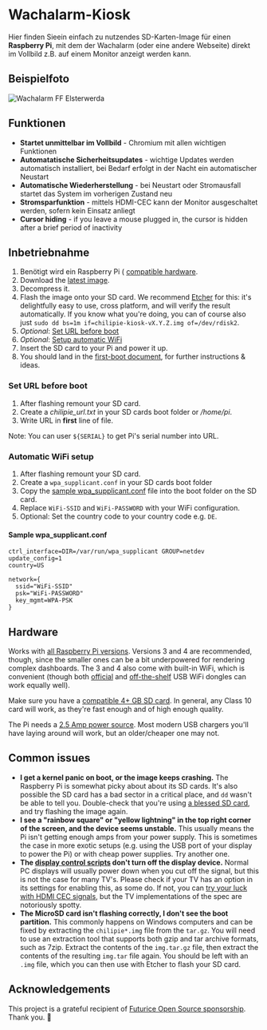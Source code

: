# Wachalarm-Kiosk

Hier finden Sieein einfach zu nutzendes SD-Karten-Image für einen **Raspberry Pi**, mit dem der Wachalarm (oder eine andere Webseite) direkt im Vollbild z.B. auf einem Monitor anzeigt werden kann. 

## Beispielfoto

![Wachalarm FF Elsterwerda](https://user-images.githubusercontent.com/19272095/89555705-ae166100-d810-11ea-99d6-089c08687a14.png)

## Funktionen

- **Startet unmittelbar im Vollbild** - Chromium mit allen wichtigen Funktionen
- **Automatatische Sicherheitsupdates** - wichtige Updates werden automatisch installiert, bei Bedarf erfolgt in der Nacht ein automatischer Neustart
- **Automatische Wiederherstellung** - bei Neustart oder Stromausfall startet das System im vorherigen Zustand neu
- **Stromsparfunktion** - mittels HDMI-CEC kann der Monitor ausgeschaltet werden, sofern kein Einsatz anliegt
- **Cursor hiding** - if you leave a mouse plugged in, the cursor is hidden after a brief period of inactivity

## Inbetriebnahme

1. Benötigt wird ein Raspberry Pi ( [compatible hardware](#hardware).
2. Download the [latest image](https://github.com/futurice/chilipie-kiosk/releases).
3. Decompress it.
4. Flash the image onto your SD card. We recommend [Etcher](https://etcher.io/) for this: it's delightfully easy to use, cross platform, and will verify the result automatically. If you know what you're doing, you can of course also just `sudo dd bs=1m if=chilipie-kiosk-vX.Y.Z.img of=/dev/rdisk2`.
5. *Optional*: [Set URL before boot](#set-url-before-boot)
6. *Optional*: [Setup automatic WiFi](#automatic-wifi-setup)
7. Insert the SD card to your Pi and power it up.
8. You should land in the [first-boot document](docs/first-boot.md), for further instructions & ideas.

### Set URL before boot

1. After flashing remount your SD card.
2. Create a *chilipie_url.txt* in your SD cards boot folder or */home/pi*.
3. Write URL in **first** line of file.

Note: You can user `${SERIAL}` to get Pi's serial number into URL.  

### Automatic WiFi setup

1. After flashing remount your SD card.
2. Create a `wpa_supplicant.conf` in your SD cards boot folder
3. Copy the [sample wpa_supplicant.conf](#sample-wpasupplicantconf) file into the boot folder on the SD card.
4. Replace `WiFi-SSID` and `WiFi-PASSWORD` with your WiFi configuration.
5. Optional: Set the country code to your country code e.g. `DE`.

#### Sample wpa_supplicant.conf
```
ctrl_interface=DIR=/var/run/wpa_supplicant GROUP=netdev
update_config=1
country=US

network={
  ssid="WiFi-SSID"
  psk="WiFi-PASSWORD"
  key_mgmt=WPA-PSK
}
```

## Hardware

Works with [all Raspberry Pi versions](https://www.raspberrypi.org/products/). Versions 3 and 4 are recommended, though, since the smaller ones can be a bit underpowered for rendering complex dashboards. The 3 and 4 also come with built-in WiFi, which is convenient (though both [official](https://www.raspberrypi.org/products/raspberry-pi-usb-wifi-dongle/) and [off-the-shelf](https://elinux.org/RPi_USB_Wi-Fi_Adapters) USB WiFi dongles can work equally well).

Make sure you have a [compatible 4+ GB SD card](http://elinux.org/RPi_SD_cards). In general, any Class 10 card will work, as they're fast enough and of high enough quality.

The Pi needs a [2.5 Amp power source](https://www.raspberrypi.org/documentation/hardware/raspberrypi/power/README.md). Most modern USB chargers you'll have laying around will work, but an older/cheaper one may not.

## Common issues

- **I get a kernel panic on boot, or the image keeps crashing.** The Raspberry Pi is somewhat picky about about its SD cards. It's also possible the SD card has a bad sector in a critical place, and `dd` wasn't be able to tell you. Double-check that you're using [a blessed SD card](http://elinux.org/RPi_SD_cards), and try flashing the image again.
- **I see a "rainbow square" or "yellow lightning" in the top right corner of the screen, and the device seems unstable.** This usually means the Pi isn't getting enough amps from your power supply. This is sometimes the case in more exotic setups (e.g. using the USB port of your display to power the Pi) or with cheap power supplies. Try another one.
- **The [display control scripts](home/display-on.sh) don't turn off the display device.** Normal PC displays will usually power down when you cut off the signal, but this is not the case for many TV's. Please check if your TV has an option in its settings for enabling this, as some do. If not, you can [try your luck with HDMI CEC signals](http://raspberrypi.stackexchange.com/questions/9142/commands-for-using-cec-client), but the TV implementations of the spec are notoriously spotty.
- **The MicroSD card isn't flashing correctly, I don't see the boot partition.** This commonly happens on Windows computers and can be fixed by extracting the `chilipie*.img` file from the `tar.gz`. You will need to use an extraction tool that supports both gzip and tar archive formats, such as 7zip. Extract the contents of the `img.tar.gz` file, then extract the contents of the resulting `img.tar` file again. You should be left with an `.img` file, which you can then use with Etcher to flash your SD card.

## Acknowledgements

This project is a grateful recipient of [Futurice Open Source sponsorship](http://futurice.com/blog/sponsoring-free-time-open-source-activities). Thank you. 🙇
